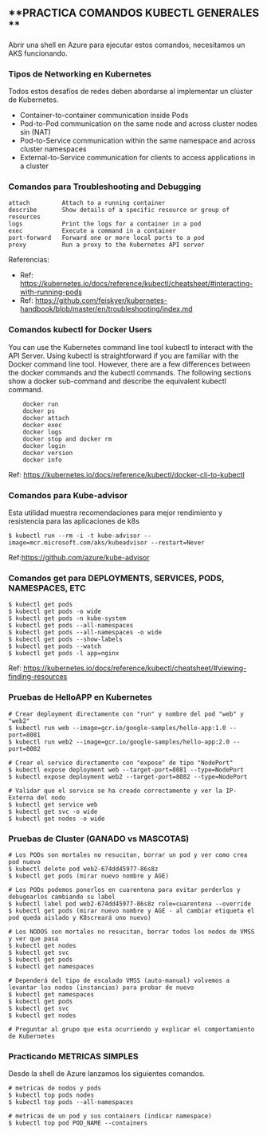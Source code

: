 **PRACTICA COMANDOS KUBECTL GENERALES **
-------------------------------------------------------

Abrir una shell en Azure para ejecutar estos comandos, necesitamos un AKS funcionando.

### Tipos de Networking en Kubernetes

Todos estos desafíos de redes deben abordarse al implementar un clúster de Kubernetes.

- Container-to-container communication inside Pods
- Pod-to-Pod communication on the same node and across cluster nodes sin (NAT)
- Pod-to-Service communication within the same namespace and across cluster namespaces
- External-to-Service communication for clients to access applications in a cluster


### Comandos para Troubleshooting and Debugging

```
attach         Attach to a running container
describe       Show details of a specific resource or group of resources
logs           Print the logs for a container in a pod
exec           Execute a command in a container
port-forward   Forward one or more local ports to a pod
proxy          Run a proxy to the Kubernetes API server
```

Referencias:


- Ref: https://kubernetes.io/docs/reference/kubectl/cheatsheet/#interacting-with-running-pods
- Ref: https://github.com/feiskyer/kubernetes-handbook/blob/master/en/troubleshooting/index.md

### Comandos kubectl for Docker Users

You can use the Kubernetes command line tool kubectl to interact with the API Server. Using kubectl is straightforward if you are familiar with the Docker command line tool. However, there are a few differences between the docker commands and the kubectl commands. The following sections show a docker sub-command and describe the equivalent kubectl command.

```
    docker run
    docker ps
    docker attach
    docker exec
    docker logs
    docker stop and docker rm
    docker login
    docker version
    docker info
```    

Ref: https://kubernetes.io/docs/reference/kubectl/docker-cli-to-kubectl


### Comandos para Kube-advisor
Esta utilidad muestra recomendaciones para mejor rendimiento y resistencia para las aplicaciones de k8s

```
$ kubectl run --rm -i -t kube-advisor --image=mcr.microsoft.com/aks/kubeadvisor --restart=Never
```

Ref:https://github.com/azure/kube-advisor

### Comandos get para DEPLOYMENTS, SERVICES, PODS, NAMESPACES, ETC

```
$ kubectl get pods
$ kubectl get pods -o wide
$ kubectl get pods -n kube-system
$ kubectl get pods --all-namespaces
$ kubectl get pods --all-namespaces -o wide
$ kubectl get pods --show-labels
$ kubectl get pods --watch
$ kubectl get pods -l app=nginx
```

Ref: https://kubernetes.io/docs/reference/kubectl/cheatsheet/#viewing-finding-resources

### Pruebas de HelloAPP en Kubernetes

```
# Crear deployment directamente con "run" y nombre del pod "web" y "web2"
$ kubectl run web --image=gcr.io/google-samples/hello-app:1.0 --port=8081
$ kubectl run web2 --image=gcr.io/google-samples/hello-app:2.0 --port=8082

# Crear el service directamente con "expose" de tipo "NodePort"
$ kubectl expose deployment web --target-port=8081 --type=NodePort
$ kubectl expose deployment web2 --target-port=8082 --type=NodePort

# Validar que el service se ha creado correctamente y ver la IP-Externa del nodo
$ kubectl get service web
$ kubectl get svc -o wide
$ kubectl get nodes -o wide
```

### Pruebas de Cluster (GANADO vs MASCOTAS)

```
# Los PODs son mortales no resucitan, borrar un pod y ver como crea pod nuevo
$ kubectl delete pod web2-674dd45977-86s8z
$ kubectl get pods (mirar nuevo nombre y AGE)

# Los PODs podemos ponerlos en cuarentena para evitar perderlos y debugearlos cambiando su label
$ kubectl label pod web2-674dd45977-86s8z role=cuarentena --override
$ kubectl get pods (mirar nuevo nombre y AGE - al cambiar etiqueta el pod queda aislado y K8screará uno nuevo)

# Los NODOS son mortales no resucitan, borrar todos los nodos de VMSS y ver que pasa
$ kubectl get nodes
$ kubectl get svc
$ kubectl get pods
$ kubectl get namespaces

# Dependerá del tipo de escalado VMSS (auto-manual) volvemos a levantar los nodos (instancias) para probar de nuevo
$ kubectl get namespaces
$ kubectl get pods
$ kubectl get svc
$ kubectl get nodes

# Preguntar al grupo que esta ocurriendo y explicar el comportamiento de Kubernetes
```

### Practicando METRICAS SIMPLES

Desde la shell de Azure lanzamos los siguientes comandos.

```
# metricas de nodos y pods
$ kubectl top pods nodes
$ kubectl top pods --all-namespaces

# metricas de un pod y sus containers (indicar namespace)
$ kubectl top pod POD_NAME --containers 
```
